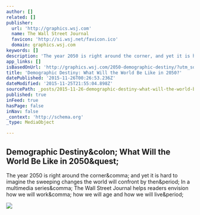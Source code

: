 ```yaml
---
author: []
related: []
publisher:
  url: 'http://graphics.wsj.com'
  name: The Wall Street Journal
  favicon: 'http://si.wsj.net/favicon.ico'
  domain: graphics.wsj.com
keywords: []
description: 'The year 2050 is right around the corner, and yet it​ is hard to imagine the sweeping changes the world will confront by then. In a multimedia series, The Wall Street Journal helps readers ​envision how we will work, how we will age and how we will live.'
app_links: []
isBasedOnUrl: 'http://graphics.wsj.com/2050-demographic-destiny/?utm_source=nextdraft&utm_medium=email'
title: 'Demographic Destiny: What Will the World Be Like in 2050?'
datePublished: '2015-11-26T00:26:53.236Z'
dateModified: '2015-11-25T21:55:04.898Z'
sourcePath: _posts/2015-11-26-demographic-destiny-what-will-the-world-be-like-in-2050.md
published: true
inFeed: true
hasPage: false
inNav: false
_context: 'http://schema.org'
_type: MediaObject

---
```

<article style=""><h1>Demographic Destiny&amp;colon; What Will the World Be Like in 2050&amp;quest;</h1><p>The year 2050 is right around the corner&amp;comma; and yet it​ is hard to imagine the sweeping changes the world will confront by then&amp;period; In a multimedia series&amp;comma; The Wall Street Journal helps readers ​envision how we will work&amp;comma; how we will age and how we will live&amp;period;</p><img src="http://si.wsj.net/public/resources/images/OG-AG175_2050ov_SOC_20151120194348.jpg" /></article>